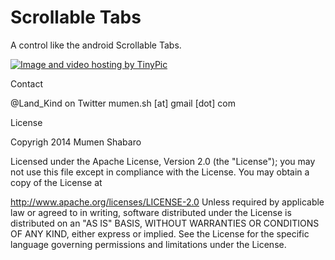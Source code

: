 Scrollable Tabs
========

A control like the android Scrollable Tabs.

<a href="http://tinypic.com?ref=10n55rc" target="_blank"><img src="http://i62.tinypic.com/10n55rc.png" border="0" alt="Image and video hosting by TinyPic"></a>


Contact

@Land_Kind on Twitter
mumen.sh [at] gmail [dot] com



License

Copyrigh 2014 Mumen Shabaro

Licensed under the Apache License, Version 2.0 (the "License"); you may not use this file except in compliance with the License. You may obtain a copy of the License at

   http://www.apache.org/licenses/LICENSE-2.0
Unless required by applicable law or agreed to in writing, software distributed under the License is distributed on an "AS IS" BASIS, WITHOUT WARRANTIES OR CONDITIONS OF ANY KIND, either express or implied. See the License for the specific language governing permissions and limitations under the License.
